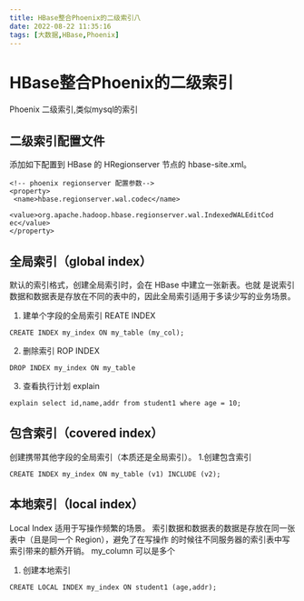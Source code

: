 ```yaml
---
title: HBase整合Phoenix的二级索引八
date: 2022-08-22 11:35:16
tags: [大数据,HBase,Phoenix]
---
```


# HBase整合Phoenix的二级索引
Phoenix 二级索引,类似mysql的索引
## 二级索引配置文件
添加如下配置到 HBase 的 HRegionserver 节点的 hbase-site.xml。
```
<!-- phoenix regionserver 配置参数-->
<property>
 <name>hbase.regionserver.wal.codec</name>
 
<value>org.apache.hadoop.hbase.regionserver.wal.IndexedWALEditCod
ec</value>
</property>
```
<!--more-->

## 全局索引（global index）
默认的索引格式，创建全局索引时，会在 HBase 中建立一张新表。也就
是说索引数据和数据表是存放在不同的表中的，因此全局索引适用于多读少写的业务场景。

1. 建单个字段的全局索引 REATE INDEX
```
CREATE INDEX my_index ON my_table (my_col);
```
2. 删除索引 ROP INDEX
```
DROP INDEX my_index ON my_table
```

3. 查看执行计划 explain
```
explain select id,name,addr from student1 where age = 10;
```
## 包含索引（covered index）
创建携带其他字段的全局索引（本质还是全局索引）。
1.创建包含索引
```
CREATE INDEX my_index ON my_table (v1) INCLUDE (v2);
```

## 本地索引（local index）
Local Index 适用于写操作频繁的场景。
索引数据和数据表的数据是存放在同一张表中（且是同一个 Region），避免了在写操作
的时候往不同服务器的索引表中写索引带来的额外开销。
my_column 可以是多个

1. 创建本地索引
```
CREATE LOCAL INDEX my_index ON student1 (age,addr);
```